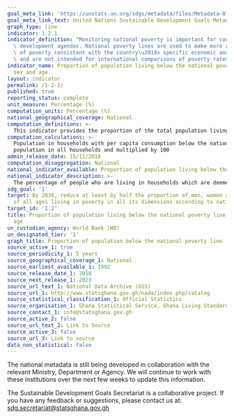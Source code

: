 ```yaml
---
goal_meta_link: 'https://unstats.un.org/sdgs/metadata/files/Metadata-01-02-01.pdf '
goal_meta_link_text: United Nations Sustainable Development Goals Metadata (PDF 98.2KB)
graph_type: line
indicator: 1.2.1
indicator_definition: "Monitoring national poverty is important for country-specific\
  \ development agendas. National poverty lines are used to make more accurate estimates\
  \ of poverty consistent with the country\u2019s specific economic and social circumstances,\
  \ and are not intended for international comparisons of poverty rates."
indicator_name: Proportion of population living below the national poverty line, by
  sex and age
layout: indicator
permalink: /1-2-1/
published: true
reporting_status: complete
unit_measure: Percentage (%)
computation_units: Percentage (%)
national_geographical_coverage: National
computation_definitions: >- 
  This indicator provides the proportion of the total population living in households with per capita consumption or income that is below the national poverty line.
computation_calculations: >-
  Population in households with per capita consumption below the national poverty line divided by the total 
  population in all households and multiplied by 100
admin_release_date: 15/11/2018
computation_disaggregation: National
national_indicator_available: Proportion of population living below the national poverty line, by region, sex and locality (urban/rural)
national_indicator_description: >-
  The percentage of people who are living in households which are deemed at risk of poverty in the national context. Monitoring national poverty is important for country-specific development agendas. National poverty lines are used to make more accurate estimates of poverty consistent with the country’s specific economic and social circumstances, and are not intended for international comparisons of poverty rates.
sdg_goal: '1'
target: By 2030, reduce at least by half the proportion of men, women and children
  of all ages living in poverty in all its dimensions according to national definitions
target_id: '1.2'
title: Proportion of population living below the national poverty line, by sex and
  age
un_custodian_agency: World Bank (WB)
un_designated_tier: '1'
graph_title: Proportion of population below the national poverty line
source_active_1: true
source_periodicity_1: 5 years 
source_geographical_coverage_1: National
source_earliest_available_1: 1992
source_release_date_1: 2018
source_next_release_1: 2023
source_url_text_1: National Data Archive (GSS)
source_url_1: http://www.statsghana.gov.gh/nada/index.php/catalog
source_statistical_classification_1: Official Statistics
source_organisation_1: Ghana Statistical Service, Ghana Living Standards Survey, 2017
source_contact_1: info@statsghana.gov.gh
source_active_2: false
source_url_text_2: Link to Source
source_active_3: false
source_url_3: Link to source
data_non_statistical: false
---
```


The national metadata is still being developed in collaboration with the relevant Ministry, Department or Agency. We will continue to work with these institutions over the next few weeks to update this information.

The Sustainable Development Goals Secretariat is a collaborative project. If you have any feedback or suggestions, please contact us at: sdg.secretariat@statsghana.gov.gh
